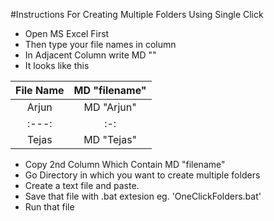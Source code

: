#Instructions For Creating Multiple Folders Using Single Click
- Open MS Excel First
- Then type your file names in column
- In Adjacent Column write MD "<filename>"
- It looks like this

| File Name | MD "filename"  |
| :---:   | :-: |
| Arjun | MD "Arjun" |
| :---:   | :-: |
| Tejas | MD "Tejas" |

- Copy 2nd Column Which Contain MD "filename"
- Go Directory in which you want to create multiple folders
- Create a text file and paste.
- Save that file with .bat extesion eg. 'OneClickFolders.bat'
- Run that file 



